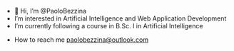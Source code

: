 - 👋 Hi, I’m @PaoloBezzina
- I’m interested in Artificial Intelligence and Web Application Development
- I’m currently following a course in B.Sc. I in Artificial Intelligence
<!--- - 💞️ I’m looking to collaborate on ... --->
- How to reach me paolobezzina@outlook.com

<!---
PaoloBezzina/PaoloBezzina is a ✨ special ✨ repository because its `README.md` (this file) appears on your GitHub profile.
You can click the Preview link to take a look at your changes.
--->
